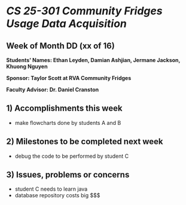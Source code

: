 # *CS 25-301 Community Fridges Usage Data Acquisition*

## Week of Month DD (xx of 16)

**Students' Names: Ethan Leyden, Damian Ashjian, Jermane Jackson, Khuong Nguyen**

**Sponsor: Taylor Scott at RVA Community Fridges**

**Faculty Advisor: Dr. Daniel Cranston**

## 1) Accomplishments this week ##
   - make flowcharts done by students A and B

## 2) Milestones to be completed next week ##
   - debug the code to be performed by student C

## 3) Issues, problems or concerns ##
   - student C needs to learn java
   - database repository costs big $$$
   